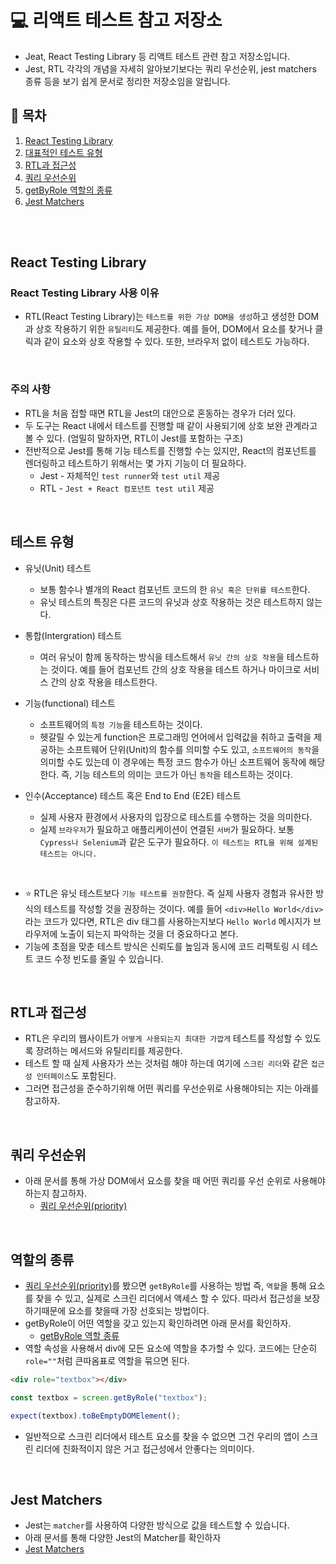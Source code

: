 # 💻 리액트 테스트 참고 저장소

- Jeat, React Testing Library 등 리액트 테스트 관련 참고 저장소입니다.
- Jest, RTL 각각의 개념을 자세히 알아보기보다는 쿼리 우선순위, jest matchers 종류 등을 보기 쉽게 문서로 정리한 저장소임을 알립니다.

## 📄 목차

1. [React Testing Library](#react-testing-library)
2. [대표적인 테스트 유형](#테스트-유형)
3. [RTL과 접근성](#rtl과-접근성)
4. [쿼리 우선순위](#쿼리-우선순위)
5. [getByRole 역할의 종류](#역할의-종류)
6. [Jest Matchers](#jest-matchers)

<br />
<br />

## React Testing Library

### React Testing Library 사용 이유

- RTL(React Testing Library)는 `테스트를 위한 가상 DOM을 생성`하고 생성한 DOM과 상호 작용하기 위한 `유틸리티`도 제공한다. 예를 들어, DOM에서 요소를 찾거나 클릭과 같이 요소와 상호 작용할 수 있다. 또한, 브라우저 없이 테스트도 가능하다.

<br />

### 주의 사항

- RTL을 처음 접할 때면 RTL을 Jest의 대안으로 혼동하는 경우가 더러 있다.
- 두 도구는 React 내에서 테스트를 진행할 때 같이 사용되기에 상호 보완 관계라고 볼 수 있다. (엄밀히 말하자면, RTL이 Jest를 포함하는 구조)
- 전반적으로 Jest를 통해 기능 테스트를 진행할 수는 있지만, React의 컴포넌트를 렌더링하고 테스트하기 위해서는 몇 가지 기능이 더 필요하다.
  - Jest - 자체적인 `test runner`와 `test util` 제공
  - RTL - `Jest + React 컴포넌트 test util` 제공

<br />

## 테스트 유형

- 유닛(Unit) 테스트

  - 보통 함수나 별개의 React 컴포넌트 코드의 한 `유닛 혹은 단위를 테스트`한다.
  - 유닛 테스트의 특징은 다른 코드의 유닛과 상호 작용하는 것은 테스트하지 않는다.

- 통합(Intergration) 테스트

  - 여러 유닛이 함께 동작하는 방식을 테스트해서 `유닛 간의 상호 작용`을 테스트하는 것이다. 예를 들어 컴포넌트 간의 상호 작용을 테스트 하거나 마이크로 서비스 간의 상호 작용을 테스트한다.

- 기능(functional) 테스트

  - 소프트웨어의 `특정 기능`을 테스트하는 것이다.
  - 헷갈릴 수 있는게 function은 프로그래밍 언어에서 입력값을 취하고 출력을 제공하는 소프트웨어 단위(Unit)의 함수를 의미할 수도 있고, `소프트웨어의 동작`을 의미할 수도 있는데 이 경우에는 특정 코드 함수가 아닌 소프트웨어 동작에 해당한다. 즉, 기능 테스트의 의미는 코드가 아닌 `동작`을 테스트하는 것이다.

- 인수(Acceptance) 테스트 혹은 End to End (E2E) 테스트

  - 실제 사용자 환경에서 사용자의 입장으로 테스트를 수행하는 것을 의미한다.
  - 실제 `브라우저`가 필요하고 애플리케이션이 연결된 `서버`가 필요하다. 보통 `Cypress나 Selenium`과 같은 도구가 필요하다. `이 테스트는 RTL을 위해 설계된 테스트는 아니다.`

<br />

- ⭐️ RTL은 유닛 테스트보다 `기능 테스트를 권장`한다. 즉 실제 사용자 경험과 유사한 방식의 테스트를 작성할 것을 권장하는 것이다. 예를 들어 `<div>Hello World</div>`라는 코드가 있다면, RTL은 div 태그를 사용하는지보다 `Hello World` 메시지가 브라우저에 노출이 되는지 파악하는 것을 더 중요하다고 본다.
- 기능에 초점을 맞춘 테스트 방식은 신뢰도를 높임과 동시에 코드 리팩토링 시 테스트 코드 수정 빈도를 줄일 수 있습니다.

<br />

## RTL과 접근성

- RTL은 우리의 웹사이트가 `어떻게 사용되는지 최대한 가깝게` 테스트를 작성할 수 있도록 장려하는 메서드와 유틸리티를 제공한다.
- 테스트 할 때 실제 사용자가 쓰는 것처럼 해야 하는데 여기에 `스크린 리더`와 같은 `접근성 인터페이스`도 포함된다.
- 그러면 접근성을 준수하기위해 어떤 쿼리를 우선순위로 사용해야되는 지는 아래를 참고하자.

<br />

## 쿼리 우선순위

- 아래 문서를 통해 가상 DOM에서 요소를 찾을 때 어떤 쿼리를 우선 순위로 사용해야 하는지 참고하자.
  - [쿼리 우선순위(priority)]()

<br />

## 역할의 종류

- [쿼리 우선순위(priority)]()를 봤으면 `getByRole`를 사용하는 방법 즉, `역할`을 통해 요소를 찾을 수 있고, 실제로 스크린 리더에서 액세스 할 수 있다. 따라서 접근성을 보장하기때문에 요소를 찾을때 가장 선호되는 방법이다.
- getByRole이 어떤 역할을 갖고 있는지 확인하려면 아래 문서를 확인하자.
  - [getByRole 역할 종류](https://www.w3.org/TR/wai-aria/#role_definitions)
- 역할 속성을 사용해서 div에 모든 요소에 역할을 추가할 수 있다. 코드에는 단순히 `role=""`처럼 큰따옴표로 역할을 묶으면 된다.

```html
<div role="textbox"></div>
```

```js
const textbox = screen.getByRole("textbox");

expect(textbox).toBeEmptyDOMElement();
```

- 일반적으로 스크린 리더에서 테스트 요소를 찾을 수 없으면 그건 우리의 앱이 스크린 리더에 친화적이지 않은 거고 접근성에서 안좋다는 의미이다.

<br />

## Jest Matchers

- Jest는 `matcher`를 사용하여 다양한 방식으로 값을 테스트할 수 있습니다.
- 아래 문서를 통해 다양한 Jest의 Matcher를 확인하자
- [Jest Matchers]()
